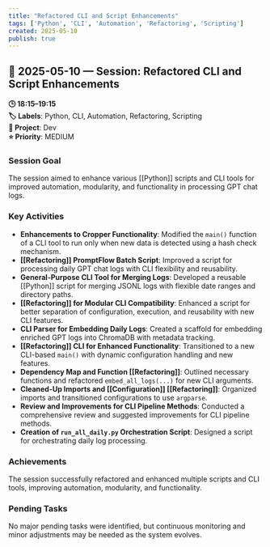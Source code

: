 ```yaml
---
title: "Refactored CLI and Script Enhancements"
tags: ['Python', 'CLI', 'Automation', 'Refactoring', 'Scripting']
created: 2025-05-10
publish: true
---
```


## 📅 2025-05-10 — Session: Refactored CLI and Script Enhancements

**🕒 18:15–19:15**  
**🏷️ Labels**: Python, CLI, Automation, Refactoring, Scripting  
**📂 Project**: Dev  
**⭐ Priority**: MEDIUM  


### Session Goal
The session aimed to enhance various [[Python]] scripts and CLI tools for improved automation, modularity, and functionality in processing GPT chat logs.

### Key Activities
- **Enhancements to Cropper Functionality**: Modified the `main()` function of a CLI tool to run only when new data is detected using a hash check mechanism.
- **[[Refactoring]] PromptFlow Batch Script**: Improved a script for processing daily GPT chat logs with CLI flexibility and reusability.
- **General-Purpose CLI Tool for Merging Logs**: Developed a reusable [[Python]] script for merging JSONL logs with flexible date ranges and directory paths.
- **[[Refactoring]] for Modular CLI Compatibility**: Enhanced a script for better separation of configuration, execution, and reusability with new CLI features.
- **CLI Parser for Embedding Daily Logs**: Created a scaffold for embedding enriched GPT logs into ChromaDB with metadata tracking.
- **[[Refactoring]] CLI for Enhanced Functionality**: Transitioned to a new CLI-based `main()` with dynamic configuration handling and new features.
- **Dependency Map and Function [[Refactoring]]**: Outlined necessary functions and refactored `embed_all_logs(...)` for new CLI arguments.
- **Cleaned-Up Imports and [[Configuration]] [[Refactoring]]**: Organized imports and transitioned configurations to use `argparse`.
- **Review and Improvements for CLI Pipeline Methods**: Conducted a comprehensive review and suggested improvements for CLI pipeline methods.
- **Creation of `run_all_daily.py` Orchestration Script**: Designed a script for orchestrating daily log processing.

### Achievements
The session successfully refactored and enhanced multiple scripts and CLI tools, improving automation, modularity, and functionality.

### Pending Tasks
No major pending tasks were identified, but continuous monitoring and minor adjustments may be needed as the system evolves.
